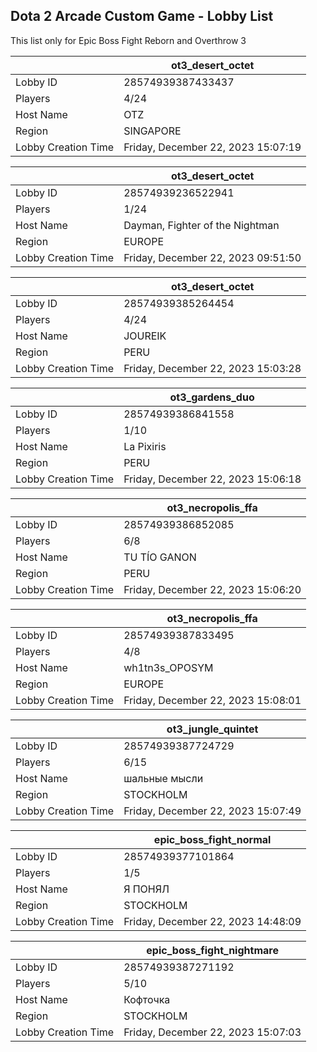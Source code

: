 ## Dota 2 Arcade Custom Game - Lobby List

This list only for Epic Boss Fight Reborn and Overthrow 3

|  | ot3_desert_octet |
| ------ | ------ |
| Lobby ID | 28574939387433437 |
| Players | 4/24 |
| Host Name | OTZ |
| Region | SINGAPORE |
| Lobby Creation Time | Friday, December 22, 2023 15:07:19 |


|  | ot3_desert_octet |
| ------ | ------ |
| Lobby ID | 28574939236522941 |
| Players | 1/24 |
| Host Name | Dayman, Fighter of the Nightman |
| Region | EUROPE |
| Lobby Creation Time | Friday, December 22, 2023 09:51:50 |


|  | ot3_desert_octet |
| ------ | ------ |
| Lobby ID | 28574939385264454 |
| Players | 4/24 |
| Host Name | JOUREIK |
| Region | PERU |
| Lobby Creation Time | Friday, December 22, 2023 15:03:28 |


|  | ot3_gardens_duo |
| ------ | ------ |
| Lobby ID | 28574939386841558 |
| Players | 1/10 |
| Host Name | La Pixiris |
| Region | PERU |
| Lobby Creation Time | Friday, December 22, 2023 15:06:18 |


|  | ot3_necropolis_ffa |
| ------ | ------ |
| Lobby ID | 28574939386852085 |
| Players | 6/8 |
| Host Name | TU TÍO GANON |
| Region | PERU |
| Lobby Creation Time | Friday, December 22, 2023 15:06:20 |


|  | ot3_necropolis_ffa |
| ------ | ------ |
| Lobby ID | 28574939387833495 |
| Players | 4/8 |
| Host Name | wh1tn3s_OPOSYM |
| Region | EUROPE |
| Lobby Creation Time | Friday, December 22, 2023 15:08:01 |


|  | ot3_jungle_quintet |
| ------ | ------ |
| Lobby ID | 28574939387724729 |
| Players | 6/15 |
| Host Name | шальные мысли |
| Region | STOCKHOLM |
| Lobby Creation Time | Friday, December 22, 2023 15:07:49 |


|  | epic_boss_fight_normal |
| ------ | ------ |
| Lobby ID | 28574939377101864 |
| Players | 1/5 |
| Host Name | Я ПОНЯЛ |
| Region | STOCKHOLM |
| Lobby Creation Time | Friday, December 22, 2023 14:48:09 |


|  | epic_boss_fight_nightmare |
| ------ | ------ |
| Lobby ID | 28574939387271192 |
| Players | 5/10 |
| Host Name | Кофточка |
| Region | STOCKHOLM |
| Lobby Creation Time | Friday, December 22, 2023 15:07:03 |


